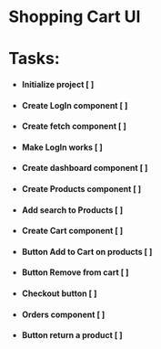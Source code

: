 # Shopping Cart UI

# Tasks: 
  - #### Initialize project [ ]
  - #### Create LogIn component [ ]
  - #### Create fetch component [ ]
  - #### Make LogIn works [ ]
  - #### Create dashboard component [ ]
  - #### Create Products component [ ]
  - #### Add search to Products [ ]
  - #### Create Cart component [ ]
  - #### Button Add to Cart on products [ ]
  - #### Button Remove from cart [ ]
  - #### Checkout button [ ]
  - #### Orders component [ ]
  - #### Button return a product [ ]
